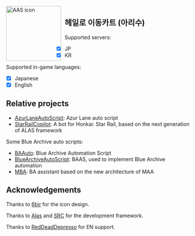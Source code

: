<img width="150" height="150" align="left" style="float: left; margin: 0 10px 0 0;" alt="AAS icon" src="docs/resources/aas_icon.svg"/>

## 헤일로 이동카트 (아리수)




Supported servers:

- [x] JP
- [x] KR

Supported in-game languages:

- [x] Japanese
- [x] English

## Relative projects

- [AzurLaneAutoScript](https://github.com/LmeSzinc/AzurLaneAutoScript): Azur Lane auto script
- [StarRailCopilot](https://github.com/LmeSzinc/StarRailCopilot): A bot for Honkai: Star Rail, based on the next
  generation of ALAS framework

Some Blue Archive auto scripts:

- [BAAuto](https://github.com/RedDeadDepresso/BAAuto): Blue Archive Automation Script
- [BlueArchiveAutoScript](https://github.com/pur1fying/blue_archive_auto_script): BAAS, used to implement Blue Archive
  automation
- [MBA](https://github.com/MaaAssistantArknights/MBA): BA assistant based on the new architecture of MAA

## Acknowledgements

Thanks to [6bir](https://github.com/6bir) for the icon design.

Thanks to [Alas](https://github.com/LmeSzinc/AzurLaneAutoScript) and [SRC](https://github.com/LmeSzinc/StarRailCopilot)
for the development framework.

Thanks to [RedDeadDepresso](https://github.com/RedDeadDepresso) for EN support.
